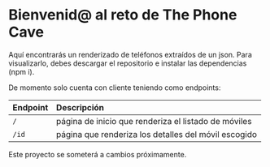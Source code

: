 # Bienvenid@ al reto de The Phone Cave
Aquí encontrarás un renderizado de teléfonos extraídos de un json. Para visualizarlo, debes descargar el repositorio e instalar las dependencias (npm i).

De momento solo cuenta con cliente teniendo como endpoints:

| Endpoint  | Descripción |
| :-------- | :------- | 
| `/` | página de inicio que renderiza el listado de móviles |
| `/id` | página que renderiza los detalles del móvil escogido |

Este proyecto se someterá a cambios próximamente.
